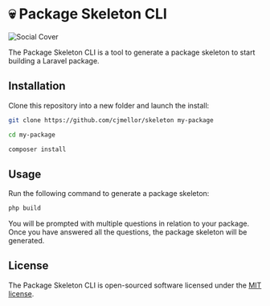 # 💀 Package Skeleton CLI

![Social Cover](https://github.com/cjmellor/skeleton/assets/1848476/733b39c1-c202-44be-96fa-fc1f3b70481b)

The Package Skeleton CLI is a tool to generate a package skeleton to start building a Laravel package.

## Installation

Clone this repository into a new folder and launch the install:

```bash
git clone https://github.com/cjmellor/skeleton my-package

cd my-package

composer install
```

## Usage

Run the following command to generate a package skeleton:

```bash
php build
```

You will be prompted with multiple questions in relation to your package. Once you have answered all the questions, the package skeleton will be generated.

## License

The Package Skeleton CLI is open-sourced software licensed under the [MIT license](https://opensource.org/licenses/MIT).
